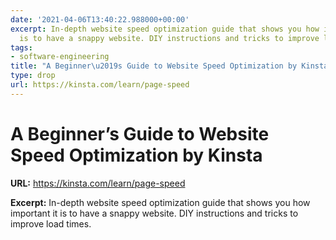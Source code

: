 ```yaml
---
date: '2021-04-06T13:40:22.988000+00:00'
excerpt: In-depth website speed optimization guide that shows you how important it
  is to have a snappy website. DIY instructions and tricks to improve load times.
tags:
- software-engineering
title: "A Beginner\u2019s Guide to Website Speed Optimization by Kinsta"
type: drop
url: https://kinsta.com/learn/page-speed
---
```


# A Beginner’s Guide to Website Speed Optimization by Kinsta

**URL:** https://kinsta.com/learn/page-speed

**Excerpt:** In-depth website speed optimization guide that shows you how important it is to have a snappy website. DIY instructions and tricks to improve load times.
